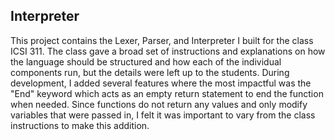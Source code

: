 ## Interpreter
This project contains the Lexer, Parser, and Interpreter I built for the class ICSI 311.
The class gave a broad set of instructions and explanations on how the language should be structured and how each of the individual components run, but the details were left up to the students. During development, I added several features where the most impactful was the "End" keyword which acts as an empty return statement to end the function when needed. Since functions do not return any values and only modify variables that were passed in, I felt it was important to vary from the class instructions to make this addition.
